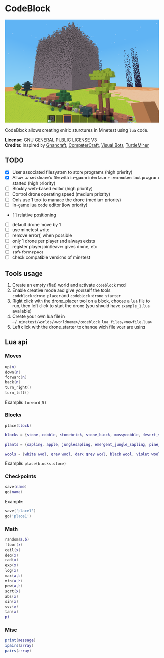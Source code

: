 CodeBlock
=========================

![screenshot](screenshot.png)

CodeBlock allows creating oniric sturctures in Minetest using `lua` code.

**License:** GNU GENERAL PUBLIC LICENSE V3   
**Credits:** inspired by [Gnancraft](http://gnancraft.net/), [ComputerCraft](http://www.computercraft.info/), [Visual Bots](https://content.minetest.net/packages/Nigel/vbots/), [TurtleMiner](https://content.minetest.net/packages/BirgitLachner/turtleminer/)


## TODO

- [x] User associated filesystem to store programs (high priority)
- [x] Allow to set drone's file with in-game interface + remember last program started (high priority)
- [ ] Blockly web-based editor (high priority)
- [ ] Control drone operating speed (medium priority)
- [ ] Only use 1 tool to manage the drone (medium priority)
- [ ] In-game lua code editor (low priority)

- [ ] relative positioning
- [ ] default drone move by 1
- [ ] use minetest.write
- [ ] remove error() when possible
- [ ] only 1 drone per player and always exists
- [ ] register player join/leaver gives drone, etc
- [ ] safe formspecs
- [ ] check compatible versions of minetest

## Tools usage

1. Create an empty (flat) world and activate `codeblock` mod
2. Enable creative mode and give yourself the tools `codeblock:drone_placer` and `codeblock:drone_starter`
3. Right click with the drone_placer tool on a block, choose a `lua` file to run, then left click to start the drone (you should have `example_1.lua` available)
4. Create your own lua file in `~/.minetest/worlds/<worldname>/codeblock_lua_files/<newfile.lua>`
4. Left click with the drone_starter to change wich file your are using

## Lua api

### Moves

```lua
up(n)
down(n)
forward(n)
back(n)
turn_right()
turn_left()
```

Example: `forward(5)`

### Blocks

```lua
place(block)
```

```lua
blocks = {stone, cobble, stonebrick, stone_block, mossycobble, desert_stone, desert_cobble, desert_stonebrick, desert_stone_block, sandstone, sandstonebrick, sandstone_block, desert_sandstone, desert_sandstone_brick, desert_sandstone_block, silver_sandstone, silver_sandstone_brick, silver_sandstone_block, obsidian, obsidianbrick, obsidian_block, dirt, dirt_with_grass, dirt_with_grass_footsteps, dirt_with_dry_grass, dirt_with_snow, dirt_with_rainforest_litter, dirt_with_coniferous_litter, dry_dirt, dry_dirt_with_dry_grass, permafrost, permafrost_with_stones, permafrost_with_moss, clay, snowblock, ice, cave_ice, tree, wood, leaves, jungletree, junglewood, jungleleaves, pine_tree, pine_wood, pine_needles, acacia_tree, acacia_wood, acacia_leaves, aspen_tree, aspen_wood, aspen_leaves, stone_with_coal, coalblock, stone_with_iron, steelblock, stone_with_copper, copperblock, stone_with_tin, tinblock, bronzeblock, stone_with_gold, goldblock, stone_with_mese, mese, stone_with_diamond, diamondblock, cactus, bush_leaves, acacia_bush_leaves, pine_bush_needles, bookshelf, glass, obsidian_glass, brick, meselamp}
```

```lua
plants = {sapling, apple, junglesapling, emergent_jungle_sapling, pine_sapling, acacia_sapling, aspen_sapling, large_cactus_seedling, dry_shrub, grass_1, grass_2, grass_3, grass_4, grass_5, dry_grass_1, dry_grass_2, dry_grass_3, dry_grass_4, dry_grass_5, fern_1, fern_2, fern_3, marram_grass_1, marram_grass_2, marram_grass_3, bush_stem, bush_sapling, acacia_bush_stem, acacia_bush_sapling, pine_bush_stem, pine_bush_needles, pine_bush_sapling}
```
```lua
wools = {white_wool, grey_wool, dark_grey_wool, black_wool, violet_wool, blue_wool, cyan_wool, dark_green_wool, green_wool, yellow_wool, brown_wool, orange_wool, red_wool, magenta_wool, pink_wool}
```

Example: `place(blocks.stone)`

### Checkpoints

```lua
save(name)
go(name)
```

Example:
```lua
save('place1') 
go('place1')
```

### Math 

```lua
random(a,b)
floor(x)
ceil(x)
deg(x)
rad(x)
exp(x)
log(x)
max(a,b)
min(a,b)
pow(a,b)
sqrt(x)
abs(x)
sin(x)
cos(x)
tan(x)
pi
```

### Misc 

```lua
print(message)
ipairs(array)
pairs(array)
```
